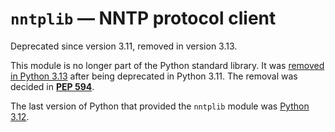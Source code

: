 `nntplib` — NNTP protocol client
================================

Deprecated since version 3.11, removed in version 3.13.

This module is no longer part of the Python standard library.
It was [removed in Python 3.13](../whatsnew/3.13.html#whatsnew313-pep594) after
being deprecated in Python 3.11. The removal was decided in [**PEP 594**](https://peps.python.org/pep-0594/).

The last version of Python that provided the `nntplib` module was
[Python 3.12](https://docs.python.org/3.12/library/nntplib.html).